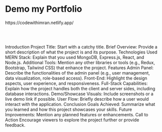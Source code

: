 <html>
<head>
</head>
  <body>
  <h1>Demo my Portfolio</h1>
  <p>https://codewithimran.netlify.app/</p>
  <br>
  <br>
    <p>
      Introduction
Project Title: Start with a catchy title.
Brief Overview: Provide a short description of what the project is and its purpose.
      Technologies Used
MERN Stack: Explain that you used MongoDB, Express.js, React, and Node.js.
Additional Tools: Mention any other libraries or tools (e.g., Redux, Bootstrap, Tailwind CSS) that enhance the project.
Features
Admin Panel: Describe the functionalities of the admin panel (e.g., user management, data visualization, role-based access).
Front-End: Highlight the design aspects, user experience, and responsiveness.
Full-Stack Capabilities: Explain how the project handles both the client and server sides, including database interactions.
Demo/Showcase
Visuals: Include screenshots or a live demo link if possible.
User Flow: Briefly describe how a user would interact with the application.
Conclusion
Goals Achieved: Summarize what you learned and how this project showcases your skills.
Future Improvements: Mention any planned features or enhancements.
Call to Action
Encourage viewers to explore the project further or provide feedback.
    </p>
  </body>
</html>
